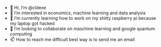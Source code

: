 - 👋 Hi, I’m @cldexe
- 👀 I’m interested in economics, machine learning and data analysis
- 🌱 I’m currently learning how to work on my shitty raspberry pi because my laptop got hacked
- 💞️ I’m looking to collaborate on maschine learning and google quantum computing
- 📫 How to reach me difficult best way is to send me an email 

<!---
cldexe/cldexe is a ✨ special ✨ repository because its `README.md` (this file) appears on your GitHub profile.
You can click the Preview link to take a look at your changes.
--->
